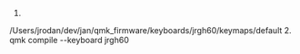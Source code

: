1. 
/Users/jrodan/dev/jan/qmk_firmware/keyboards/jrgh60/keymaps/default
2. 
qmk compile --keyboard jrgh60